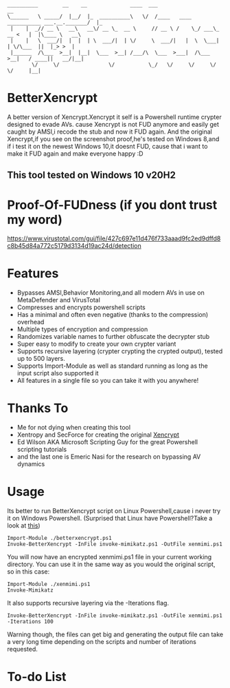 ```
__________        __    __              ____  ___                                         __   
\______   \ _____/  |__/  |_  __________\   \/  /____   ____   ___________ ___.__._______/  |_ 
 |    |  _// __ \   __\   __\/ __ \_  __ \     // __ \ /    \_/ ___\_  __ <   |  |\____ \   __\
 |    |   \  ___/|  |  |  | \  ___/|  | \/     \  ___/|   |  \  \___|  | \/\___  ||  |_> >  |  
 |______  /\___  >__|  |__|  \___  >__| /___/\  \___  >___|  /\___  >__|   / ____||   __/|__|  
        \/     \/                \/           \_/   \/     \/     \/       \/     |__|         
```
# BetterXencrypt
A better version of Xencrypt.Xencrypt it self is a Powershell runtime crypter designed to evade AVs.
cause Xencrypt is not FUD anymore and easily get caught by AMSI,i recode the stub and now it FUD again.
And the original Xencrypt,if you see on the screenshot proof,he's tested on Windows 8,and if i test it on the newest Windows 10,it doesnt FUD,
cause that i want to make it FUD again and make everyone happy :D
## This tool tested on Windows 10 v20H2
# Proof-Of-FUDness (if you dont trust my word)
https://www.virustotal.com/gui/file/427c697e11d476f733aaad9fc2ed9dffd8c8b45d84a772c5179d3134d19ac24d/detection
# Features
-   Bypasses AMSI,Behavior Monitoring,and all modern AVs in use on MetaDefender and VirusTotal
-   Compresses and encrypts powershell scripts
-   Has a minimal and often even negative (thanks to the compression) overhead
-   Multiple types of encryption and compression
-   Randomizes variable names to further obfuscate the decrypter stub
-   Super easy to modify to create your own crypter variant
-   Supports recursive layering (crypter crypting the crypted output), tested up to 500 layers.
-   Supports Import-Module as well as standard running as long as the input script also supported it
-   All features in a single file so you can take it with you anywhere!
# Thanks To
-   Me for not dying when creating this tool
-   Xentropy and SecForce for creating the original [Xencrypt](https://github.com/the-xentropy/xencrypt)
-   Ed Wilson AKA Microsoft Scripting Guy for the great Powershell scripting tutorials
-   and the last one is Emeric Nasi for the research on bypassing AV dynamics
# Usage
Its better to run BetterXencrypt script on Linux Powershell,cause i never try it on Windows Powershell.
(Surprised that Linux have Powershell?Take a look at [this](https://docs.microsoft.com/en-us/powershell/scripting/install/installing-powershell-core-on-linux?view=powershell-7.1))
```
Import-Module ./betterxencrypt.ps1
Invoke-BetterXencrypt -InFile invoke-mimikatz.ps1 -OutFile xenmimi.ps1
```
You will now have an encrypted xenmimi.ps1 file in your current working directory. You can use it in the same way as you would the original script, so in this case:
```
Import-Module ./xenmimi.ps1
Invoke-Mimikatz
```
It also supports recursive layering via the -Iterations flag.
```
Invoke-BetterXencrypt -InFile invoke-mimikatz.ps1 -OutFile xenmimi.ps1 -Iterations 100
```
Warning though, the files can get big and generating the output file can take a very long time depending on the scripts and number of iterations requested.
# To-do List
